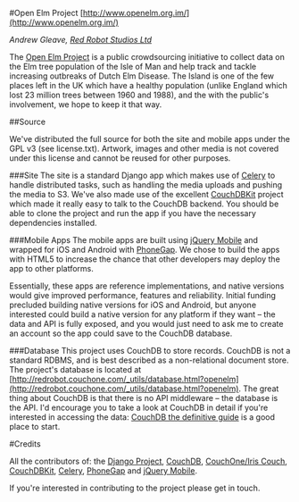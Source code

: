 #Open Elm Project
[http://www.openelm.org.im/](http://www.openelm.org.im/)

*Andrew Gleave, [Red Robot Studios Ltd](http://www.redrobotstudios.com/)*

The [Open Elm Project](http://www.openelm.org.im/) is a public crowdsourcing initiative to collect data on the Elm tree population of the Isle of Man and help track and tackle increasing outbreaks of Dutch Elm Disease. The Island is one of the few places left in the UK which have a healthy population (unlike England which lost 23 million trees between 1960 and 1988), and the with the public's involvement, we hope to keep it that way.

##Source

We've distributed the full source for both the site and mobile apps under the GPL v3 (see license.txt). Artwork, images and other media is not covered under this license and cannot be reused for other purposes.

###Site
The site is a standard Django app which makes use of [Celery](http://celeryproject.org/) to handle distributed tasks, such as handling the media uploads and pushing the media to S3. We've also made use of the excellent [CouchDBKit](http://couchdbkit.org/) project which made it really easy to talk to the CouchDB backend. You should be able to clone the project and run the app if you have the necessary dependencies installed.

###Mobile Apps
The mobile apps are built using [jQuery Mobile](http://jquerymobile.com/) and wrapped for iOS and Android with [PhoneGap](http://www.phonegap.com/). We chose to build the apps with HTML5 to increase the chance that other developers may deploy the app to other platforms. 

Essentially, these apps are reference implementations, and native versions would give improved performance, features and reliability. Initial funding precluded building native versions for iOS and Android, but anyone interested could build a native version for any platform if they want – the data and API is fully exposed, and you would just need to ask me to create an account so the app could save to the CouchDB database.

###Database
This project uses CouchDB to store records. CouchDB is not a standard RDBMS, and is best described as a non-relational document store. The project's database is located at [http://redrobot.couchone.com/_utils/database.html?openelm](http://redrobot.couchone.com/_utils/database.html?openelm). The great thing about CouchDB is that there is no API middleware – the database is the API. I'd encourage you to take a look at CouchDB in detail if you're interested in accessing the data: [CouchDB the definitive guide](http://guide.couchdb.org/) is a good place to start.


#Credits

All the contributors of: the [Django Project](http://www.djangoproject.com/), [CouchDB](http://couchdb.apache.org/), [CouchOne/Iris Couch](http://www.iriscouch.com/), [CouchDBKit](http://couchdbkit.org/), [Celery](http://celeryproject.org/), [PhoneGap](http://www.phonegap.com/) and [jQuery Mobile](http://jquerymobile.com/).

If you're interested in contributing to the project please get in touch.
